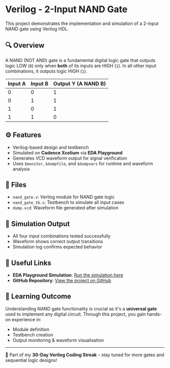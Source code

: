 # Verilog - 2-Input NAND Gate

This project demonstrates the implementation and simulation of a 2-input NAND gate using Verilog HDL.

## 🔍 Overview

A NAND (NOT AND) gate is a fundamental digital logic gate that outputs logic LOW (`0`) only when **both** of its inputs are HIGH (`1`). In all other input combinations, it outputs logic HIGH (`1`).

| Input A | Input B | Output Y (A NAND B) |
|---------|---------|---------------------|
|   0     |    0    |         1           |
|   0     |    1    |         1           |
|   1     |    0    |         1           |
|   1     |    1    |         0           |

## ⚙️ Features

- Verilog-based design and testbench
- Simulated on **Cadence Xcelium** via **EDA Playground**
- Generates VCD waveform output for signal verification
- Uses `$monitor`, `$dumpfile`, and `$dumpvars` for runtime and waveform analysis

## 📂 Files

- `nand_gate.v`: Verilog module for NAND gate logic
- `nand_gate_tb.v`: Testbench to simulate all input cases
- `dump.vcd`: Waveform file generated after simulation

## 📸 Simulation Output

- All four input combinations tested successfully
- Waveform shows correct output transitions
- Simulation log confirms expected behavior

## 🔗 Useful Links

- **EDA Playground Simulation**: [Run the simulation here](https://edaplayground.com/x/F_vA)
- **GitHub Repository**: [View the project on GitHub](https://github.com/mitanshigaur09/Verilog/tree/main/NAND%20Gate)

## 🧠 Learning Outcome

Understanding NAND gate functionality is crucial as it's a **universal gate** used to implement any digital circuit. Through this project, you gain hands-on experience in:

- Module definition
- Testbench creation
- Output monitoring & waveform visualisation

---

📌 Part of my **30-Day Verilog Coding Streak** – stay tuned for more gates and sequential logic designs!
